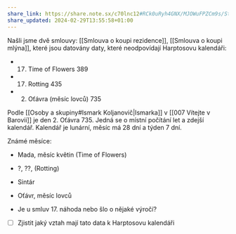 ```yaml
---
share_link: https://share.note.sx/c70lnc12#RCk0uRyh4GNX/MJOWuFPZCm9s/StlrviGGOGY75XFHE
share_updated: 2024-02-29T13:55:58+01:00
---
```

Našli jsme dvě smlouvy: [[Smlouva o koupi rezidence]], [[Smlouva o koupi mlýna]], které jsou datovány daty, které neodpovídají Harptosovu kalendáři:
- 17. Time of Flowers 389
- 17. Rotting 435
- 2. Oťávra (měsíc lovců) 735

Podle [[Osoby a skupiny#Ismark Koljanovič|Ismarka]] v [[007 Vítejte v Barovii]] je den 2. Oťávra 735. Jedná se o místní počítání let a zdejší kalendář. Kalendář je lunární, měsíc má 28 dní a týden 7 dní.

Známé měsíce:
- Mada, měsíc květin (Time of Flowers)
- ?, ??, (Rotting)
- Sintár
- Oťávr, měsíc lovců

- Je u smluv 17. náhoda nebo šlo o nějaké výročí?

- [ ] Zjistit jaký vztah mají tato data k Harptosovu kalendáři